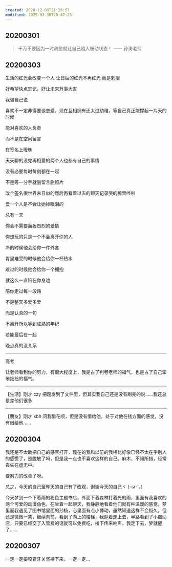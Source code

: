 ```yaml
---
created: 2020-12-08T21:26:57
modified: 2025-03-30T20:47:25
---
```


## 20200301

> 千万不要因为一时疏忽就让自己陷入被动状态！
  —— 孙涛老师

## 20200303

生活的红光会改变一个人 让日后的红光不再红光 而是刺眼

好希望快点忘记，好让未来万事大吉

我骗自己说

喜欢不一定非得要谈恋爱，现在互相拥有还太过幼稚，等自己真正能撑起一片天的时候

能对喜欢的人负责

而不是在空间留言

在签名上暧昧

天天聊的没完再相爱的两个人也都有自己的事情

没有必要每时每刻都在一起

不是等一分手就删留言删照片

改个签名很世界末日似的然后再看着过去的聊天记录哭的稀里哗啦

爱一个人是不会让她掉眼泪的

总有一天

你会不需要轰轰烈烈的爱情

你想玩的只是一个不会离开你的人

冷的时候他会给你一件外套

胃里难受的时候他会给你一杯热水

难过的时候他会给你一个拥抱

就这么一直陪在你身边

陪你走过每一段路

不是整天多爱多爱

而是认真的一句

不离开所以等到成熟的年纪

若能最后在一起

晚点真的没关系

---

高考

让老师看到你的努力，有很大程度上，我是占了判卷老师的福气，也是占了自己笨笨拙拙的福气。

---

【生活】刚才 czy 把题发到了文件里，但其实我自己还是没有刷完的说……我还总是差他们很多

---

【朋友】刚才 xbh 问我借花呗，但是没有借给他，处于对他在钱方面的感觉，没有借给他……

## 20200304

我还是不太敢把自己的感官打开，现在的我和以前的我相比好像已经不太在乎别人的感受了，是脱敏了吗，但是我一点也不喜欢这样的自己。麻木，不知所措，经常丧失在虚无中。

要努力的改善了呀。

总之，今天的自己至昨天的自己有了改观，谢谢今天的自己ヾ (･ω･`｡)

今天梦到一个下着雨的粉色主题书店，外面下着森林打着光的雨，里面有我喜欢的两个可爱的动漫角色，在坐着一起聊天，我静静地看着他们就有种温暖的感觉，梦里面我遇见了图书馆里面的孙杨，心里面有点小悸动，虽然知道这样不会恒久，但还是微微一笑，继续向前，看到了向上的楼梯，我迎着走上去，半路看到了小自助店，只要已经交了入管费的话就可以免费吃，楼下传来响声，我走下去，梦就醒了……

## 20200307

一定一定要咬紧牙关坚持下来，一定一定…
